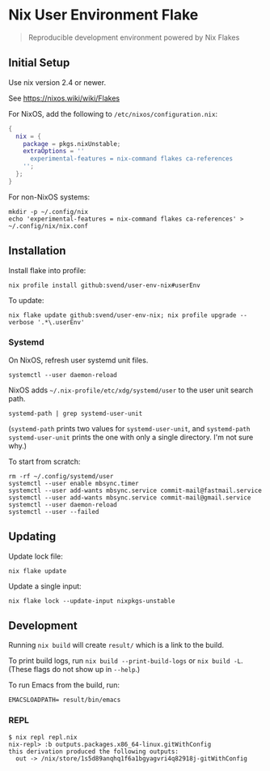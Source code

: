 # Nix User Environment Flake

> Reproducible development environment powered by Nix Flakes

## Initial Setup

Use nix version 2.4 or newer.

See  https://nixos.wiki/wiki/Flakes

For NixOS, add the following to `/etc/nixos/configuration.nix`:

``` nix
{
  nix = {
    package = pkgs.nixUnstable;
    extraOptions = ''
      experimental-features = nix-command flakes ca-references
    '';
  };
}
```

For non-NixOS systems:

``` shell
mkdir -p ~/.config/nix
echo 'experimental-features = nix-command flakes ca-references' > ~/.config/nix/nix.conf
```

## Installation

Install flake into profile:

``` shell
nix profile install github:svend/user-env-nix#userEnv
```

To update:

``` shell
nix flake update github:svend/user-env-nix; nix profile upgrade --verbose '.*\.userEnv'
```

### Systemd

On NixOS, refresh user systemd unit files.

``` shell
systemctl --user daemon-reload
```

NixOS adds `~/.nix-profile/etc/xdg/systemd/user` to the user unit search path.

``` shell
systemd-path | grep systemd-user-unit
```

(`systemd-path` prints two values for `systemd-user-unit`, and `systemd-path
systemd-user-unit` prints the one with only a single directory. I'm not sure
why.)

To start from scratch:

``` shell
rm -rf ~/.config/systemd/user
systemctl --user enable mbsync.timer
systemctl --user add-wants mbsync.service commit-mail@fastmail.service
systemctl --user add-wants mbsync.service commit-mail@gmail.service
systemctl --user daemon-reload
systemctl --user --failed
```

## Updating

Update lock file:

``` shell
nix flake update
```

Update a single input:

``` shell
nix flake lock --update-input nixpkgs-unstable
```

## Development

Running `nix build` will create `result/` which is a link to the build.

To print build logs, run `nix build --print-build-logs` or `nix build -L`.
(These flags do not show up in `--help`.)

To run Emacs from the build, run:

``` shell
EMACSLOADPATH= result/bin/emacs
```

### REPL

```
$ nix repl repl.nix
nix-repl> :b outputs.packages.x86_64-linux.gitWithConfig
this derivation produced the following outputs:
  out -> /nix/store/1s5d89anqhq1f6a1bgyagvri4q82918j-gitWithConfig
```
